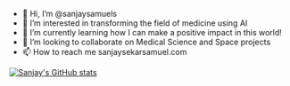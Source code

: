 - 👋 Hi, I’m @sanjaysamuels
- 👀 I’m interested in transforming the field of medicine using AI
- 🌱 I’m currently learning how I can make a positive impact in this world!
- 💞️ I’m looking to collaborate on Medical Science and Space projects
- 📫 How to reach me sanjaysekarsamuel.com

[![Sanjay's GitHub stats](https://github-readme-stats.vercel.app/api?username=sanjaysamuels)](https://github.com/sanjaysamuels/github-readme-stats)

<!---
sanjaysamuels/sanjaysamuels is a ✨ special ✨ repository because its `README.md` (this file) appears on your GitHub profile.
You can click the Preview link to take a look at your changes.
--->
